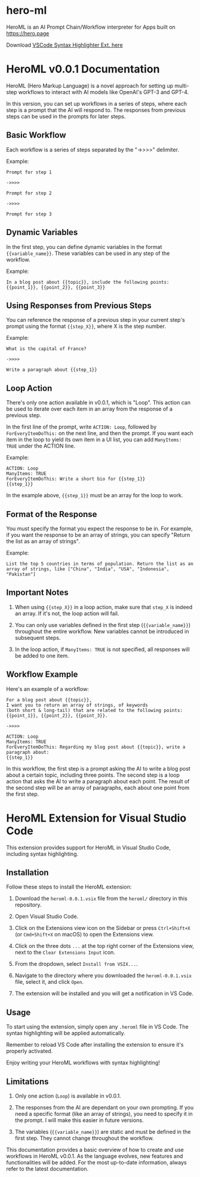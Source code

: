 # hero-ml
HeroML is an AI Prompt Chain/Workflow interpreter for Apps built on https://hero.page 

Download [VSCode Syntax Highlighter Ext. here](https://marketplace.visualstudio.com/items?itemName=hero-page.heroml)

# HeroML v0.0.1 Documentation

HeroML (Hero Markup Language) is a novel approach for setting up multi-step workflows to interact with AI models like OpenAI's GPT-3 and GPT-4. 

In this version, you can set up workflows in a series of steps, where each step is a prompt that the AI will respond to. The responses from previous steps can be used in the prompts for later steps.

## Basic Workflow

Each workflow is a series of steps separated by the "->>>>" delimiter.

Example:

```
Prompt for step 1 

->>>> 

Prompt for step 2 

->>>> 

Prompt for step 3
```

## Dynamic Variables

In the first step, you can define dynamic variables in the format `{{variable_name}}`. These variables can be used in any step of the workflow. 

Example:

```
In a blog post about {{topic}}, include the following points: {{point_1}}, {{point_2}}, {{point_3}}
```


## Using Responses from Previous Steps

You can reference the response of a previous step in your current step's prompt using the format `{{step_X}}`, where X is the step number. 

Example:

```
What is the capital of France? 

->>>> 

Write a paragraph about {{step_1}}
```


## Loop Action

There's only one action available in v0.0.1, which is "Loop". This action can be used to iterate over each item in an array from the response of a previous step.

In the first line of the prompt, write `ACTION: Loop`, followed by `ForEveryItemDoThis:` on the next line, and then the prompt. If you want each item in the loop to yield its own item in a UI list, you can add `ManyItems: TRUE` under the ACTION line.

Example:

```
ACTION: Loop
ManyItems: TRUE
ForEveryItemDoThis: Write a short bio for {{step_1}}
{{step_1}}
```


In the example above, `{{step_1}}` must be an array for the loop to work.

## Format of the Response

You must specify the format you expect the response to be in. For example, if you want the response to be an array of strings, you can specify "Return the list as an array of strings".

Example:

```
List the top 5 countries in terms of population. Return the list as an array of strings, like ["China", "India", "USA", "Indonesia", "Pakistan"]
```

## Important Notes

1. When using `{{step_X}}` in a loop action, make sure that `step_X` is indeed an array. If it's not, the loop action will fail.

2. You can only use variables defined in the first step (`{{variable_name}}`) throughout the entire workflow. New variables cannot be introduced in subsequent steps.

3. In the loop action, if `ManyItems: TRUE` is not specified, all responses will be added to one item. 

## Workflow Example

Here's an example of a workflow:

```
For a blog post about {{topic}}, 
I want you to return an array of strings, of keywords 
(both short & long-tail) that are related to the following points:
{{point_1}}, {{point_2}}, {{point_3}}.

->>>>

ACTION: Loop
ManyItems: TRUE
ForEveryItemDoThis: Regarding my blog post about {{topic}}, write a paragraph about:
{{step_1}}
```

In this workflow, the first step is a prompt asking the AI to write a blog post about a certain topic, including three points. The second step is a loop action that asks the AI to write a paragraph about each point. The result of the second step will be an array of paragraphs, each about one point from the first step.

# HeroML Extension for Visual Studio Code

This extension provides support for HeroML in Visual Studio Code, including syntax highlighting.

## Installation

Follow these steps to install the HeroML extension:

1. Download the `heroml-0.0.1.vsix` file from the `heroml/` directory in this repository.

2. Open Visual Studio Code.

3. Click on the Extensions view icon on the Sidebar or press `Ctrl+Shift+X` (or `Cmd+Shift+X` on macOS) to open the Extensions view.

4. Click on the three dots `...` at the top right corner of the Extensions view, next to the `Clear Extensions Input` icon.

5. From the dropdown, select `Install from VSIX...`.

6. Navigate to the directory where you downloaded the `heroml-0.0.1.vsix` file, select it, and click `Open`.

7. The extension will be installed and you will get a notification in VS Code.

## Usage

To start using the extension, simply open any `.heroml` file in VS Code. The syntax highlighting will be applied automatically.

Remember to reload VS Code after installing the extension to ensure it's properly activated.

Enjoy writing your HeroML workflows with syntax highlighting!


## Limitations

1. Only one action (`Loop`) is available in v0.0.1.

2. The responses from the AI are dependant on your own prompting. If you need a specific format (like an array of strings), you need to specify it in the prompt. I will make this easier in future versions.

3. The variables (`{{variable_name}}`) are static and must be defined in the first step. They cannot change throughout the workflow.

This documentation provides a basic overview of how to create and use workflows in HeroML v0.0.1. As the language evolves, new features and functionalities will be added. For the most up-to-date information, always refer to the latest documentation.

